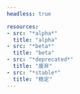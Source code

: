 ```yaml
---
headless: true

resources:
- src: "*alpha*"
  title: "alpha"
- src: "*beta*"
  title: "beta"
- src: "*deprecated*"
  title: "废弃"
- src: "*stable*"
  title: "稳定"
---
```


<!--
---
headless: true

resources:
- src: "*alpha*"
  title: "alpha"
- src: "*beta*"
  title: "beta"
- src: "*deprecated*"
  title: "deprecated"
- src: "*stable*"
  title: "stable"
---
-->
